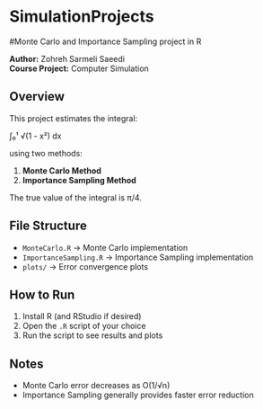 # SimulationProjects
#Monte Carlo and Importance Sampling project in R

**Author:** Zohreh Sarmeli Saeedi  
**Course Project:** Computer Simulation

## Overview
This project estimates the integral:

∫₀¹ √(1 - x²) dx

using two methods:

1. **Monte Carlo Method**
2. **Importance Sampling Method**

The true value of the integral is π/4.

## File Structure
- `MonteCarlo.R` → Monte Carlo implementation
- `ImportanceSampling.R` → Importance Sampling implementation
- `plots/` → Error convergence plots

## How to Run
1. Install R (and RStudio if desired)
2. Open the `.R` script of your choice
3. Run the script to see results and plots

## Notes
- Monte Carlo error decreases as O(1/√n)
- Importance Sampling generally provides faster error reduction
